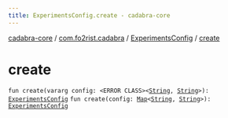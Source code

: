 ```yaml
---
title: ExperimentsConfig.create - cadabra-core
---
```


[cadabra-core](../../index.html) / [com.fo2rist.cadabra](../index.html) / [ExperimentsConfig](index.html) / [create](./create.html)

# create

`fun create(vararg config: <ERROR CLASS><`[`String`](https://kotlinlang.org/api/latest/jvm/stdlib/kotlin/-string/index.html)`, `[`String`](https://kotlinlang.org/api/latest/jvm/stdlib/kotlin/-string/index.html)`>): `[`ExperimentsConfig`](index.html)
`fun create(config: `[`Map`](https://kotlinlang.org/api/latest/jvm/stdlib/kotlin.collections/-map/index.html)`<`[`String`](https://kotlinlang.org/api/latest/jvm/stdlib/kotlin/-string/index.html)`, `[`String`](https://kotlinlang.org/api/latest/jvm/stdlib/kotlin/-string/index.html)`>): `[`ExperimentsConfig`](index.html)